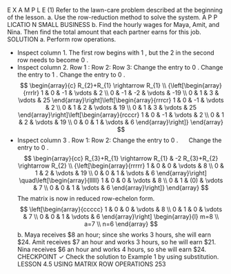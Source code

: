 E X A M P L E (1) Refer to the lawn-care problem described at the beginning of the lesson.
a. Use the row-reduction method to solve the system.
A P P LICATIO N
SMALL BUSINESS
b. Find the hourly wages for Maya, Amit, and Nina. Then find the total amount that each partner earns for this job.
SOLUTION
a. Perform row operations.
- Inspect column 1.
The first row begins with 1 , but the 2 in the second row needs to become 0 .
- Inspect column 2.
Row 1 :
Row 2:
Row 3:
Change the entry to 0 . Change the entry to 1 . Change the entry to 0 .
$$
\begin{array}{c}
R_{2}+R_{1} \rightarrow R_{1} \\
{\left[\begin{array}{rrrlr}
1 & 0 & -1 & \vdots & 2 \\
0 & -1 & -2 & \vdots & -19 \\
0 & 1 & 3 & \vdots & 25
\end{array}\right]\left[\begin{array}{rrrcr}
1 & 0 & -1 & \vdots & 2 \\
0 & 1 & 2 & \vdots & 19 \\
0 & 1 & 3 & \vdots & 25
\end{array}\right]\left[\begin{array}{rcccr}
1 & 0 & -1 & \vdots & 2 \\
0 & 1 & 2 & \vdots & 19 \\
0 & 0 & 1 & \vdots & 6
\end{array}\right]}
\end{array}
$$
- Inspect column 3 .
Row 1:
Row 2:
Change the entry to 0 . $\quad$ Change the entry to 0 .
$$
\begin{array}{cc}
R_{3}+R_{1} \rightarrow R_{1} & -2 R_{3}+R_{2} \rightarrow R_{2} \\
{\left[\begin{array}{rrrrr}
1 & 0 & 0 & \vdots & 8 \\
0 & 1 & 2 & \vdots & 19 \\
0 & 0 & 1 & \vdots & 6
\end{array}\right] \quad\left[\begin{array}{lllll}
1 & 0 & 0 & \vdots & 8 \\
0 & 1 & (0) & \vdots & 7 \\
0 & 0 & 1 & \vdots & 6
\end{array}\right]}
\end{array}
$$
The matrix is now in reduced row-echelon form.
$$
\left[\begin{array}{ccccc}
1 & 0 & 0 & \vdots & 8 \\
0 & 1 & 0 & \vdots & 7 \\
0 & 0 & 1 & \vdots & 6
\end{array}\right] \begin{array}{l}
m=8 \\
a=7 \\
n=6
\end{array}
$$
b. Maya receives $\$ 8$ an hour; since she works 3 hours, she will earn $\$ 24$. Amit receives $\$ 7$ an hour and works 3 hours, so he will earn $\$ 21$. Nina receives $\$ 6$ an hour and works 4 hours, so she will earn $\$ 24$.
CHECKPOINT $\checkmark$ Check the solution to Example 1 by using substitution.
LESSON 4.5 USING MATRIX ROW OPERATIONS
253